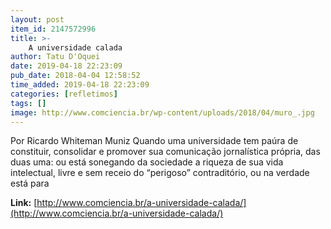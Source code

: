 ```yaml
---
layout: post
item_id: 2147572996
title: >-
    A universidade calada
author: Tatu D'Oquei
date: 2019-04-18 22:23:09
pub_date: 2018-04-04 12:58:52
time_added: 2019-04-18 22:23:09
categories: [refletimos]
tags: []
image: http://www.comciencia.br/wp-content/uploads/2018/04/muro_.jpg
---
```


Por Ricardo Whiteman Muniz Quando uma universidade tem paúra de constituir, consolidar e promover sua comunicação jornalística própria, das duas uma: ou está sonegando da sociedade a riqueza de sua vida intelectual, livre e sem receio do “perigoso” contraditório, ou na verdade está para

**Link:** [http://www.comciencia.br/a-universidade-calada/](http://www.comciencia.br/a-universidade-calada/)


